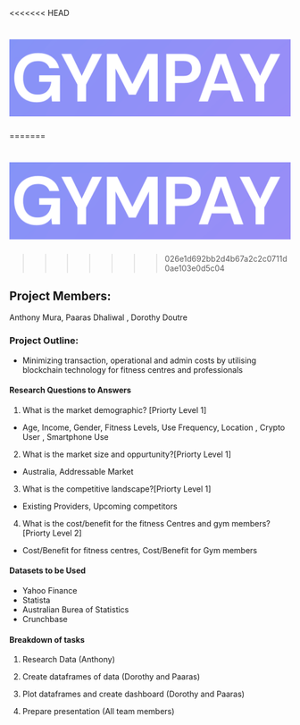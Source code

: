 <<<<<<< HEAD
# ![image_add](Gympay.png)
=======
# ![image_add](Images/Gympay.png)
>>>>>>> 026e1d692bb2d4b67a2c2c0711d0ae103e0d5c04

## Project Members:
 Anthony Mura, Paaras Dhaliwal , Dorothy Doutre

### Project Outline:

- Minimizing transaction, operational and admin costs by utilising blockchain technology for fitness centres and professionals

#### Research Questions to Answers


1. What is the market demographic? [Priorty Level 1]

- Age, Income, Gender, Fitness Levels, Use Frequency, Location , Crypto User , Smartphone Use

2. What is the market size and oppurtunity?[Priorty Level 1]

- Australia, Addressable Market

3. What is the competitive landscape?[Priorty Level 1]

- Existing Providers, Upcoming competitors 

4. What is the cost/benefit for the fitness Centres and gym members? [Priorty Level 2]

- Cost/Benefit for fitness centres, Cost/Benefit for Gym members


#### Datasets to be Used

- Yahoo Finance
- Statista
- Australian Burea of Statistics
- Crunchbase

#### Breakdown of tasks

1. Research Data (Anthony)

2. Create dataframes of data (Dorothy and Paaras)

3. Plot dataframes and create dashboard (Dorothy and Paaras)

4. Prepare presentation (All team members)

